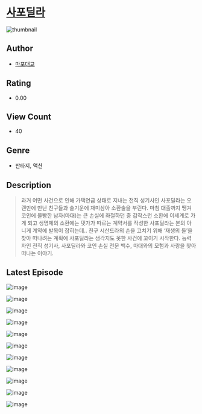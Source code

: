 # [사포딜라](https://comic.naver.com/bestChallenge/list?titleId=811076)
![thumbnail](https://image-comic.pstatic.net/user_contents_data/challenge_comic/2023/05/25/352343/upload_3762529023862071908_480x623.jpeg)

## Author
- [마포대교](https://comic.naver.com/artistTitle?id=352343)

## Rating
- 0.00

## View Count
- 40

## Genre
- 판타지, 액션

## Description
> 과거 어떤 사건으로 인해 가택연금 상태로 지내는 전직 성기사인 사포딜라는 오랜만에 만난 친구들과 술기운에 재미삼아 소환술을 부린다. 마침 대출까지 땡겨 코인에 몰빵한 남자(마대)는 큰 손실에 좌절하던 중 갑작스런 소환에 이세계로 가게 되고 생명체의 소환에는 댓가가 따르는 계약서를 작성한 사포딜라는 본의 아니게 계약에 발목이 잡히는데.. 친구 시산드라의 손을 고치기 위해 ‘재생의 돌’을 찾아 떠나려는 계획에 사포딜라는 생각지도 못한 사건에 꼬이기 시작한다. 능력자인 전직 성기사, 사포딜라와 코인 손실 전문 백수, 마대와의 모험과 사랑을 찾아 떠나는 이야기.


## Latest Episode
![image](https://image-comic.pstatic.net/user_contents_data/challenge_comic/2023/05/25/352343/upload_3630239086846162789.jpeg)

![image](https://image-comic.pstatic.net/user_contents_data/challenge_comic/2023/05/25/352343/upload_7306580467772515633.jpeg)

![image](https://image-comic.pstatic.net/user_contents_data/challenge_comic/2023/05/25/352343/upload_7305741721507346275.jpeg)

![image](https://image-comic.pstatic.net/user_contents_data/challenge_comic/2023/05/25/352343/upload_3919929605849560678.jpeg)

![image](https://image-comic.pstatic.net/user_contents_data/challenge_comic/2023/05/25/352343/upload_7292512389028983352.jpeg)

![image](https://image-comic.pstatic.net/user_contents_data/challenge_comic/2023/05/25/352343/upload_3559641833983730484.jpeg)

![image](https://image-comic.pstatic.net/user_contents_data/challenge_comic/2023/05/25/352343/upload_4051327838096536884.jpeg)

![image](https://image-comic.pstatic.net/user_contents_data/challenge_comic/2023/05/25/352343/upload_3978145453038580578.jpeg)

![image](https://image-comic.pstatic.net/user_contents_data/challenge_comic/2023/05/25/352343/upload_7090129484216022885.jpeg)

![image](https://image-comic.pstatic.net/user_contents_data/challenge_comic/2023/05/25/352343/upload_3689066227368812855.jpeg)

![image](https://image-comic.pstatic.net/user_contents_data/challenge_comic/2023/05/25/352343/upload_3906416625899025719.jpeg)

